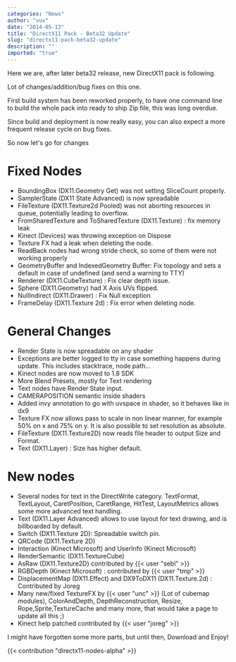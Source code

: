 ```yaml
---
categories: "News"
author: "vux"
date: "2014-05-13"
title: "DirectX11 Pack - Beta32 Update"
slug: "directx11-pack-beta32-update"
description: ""
imported: "true"
---
```



Here we are, after later beta32 release, new DirectX11 pack is following.

Lot of changes/addition/bug fixes on this one.

First build system has been reworked properly, to have one command line to build the whole pack into ready to ship Zip file, this was long overdue.

Since build and deployment is now really easy, you can also expect a more frequent release cycle on bug fixes.

So now let's go for changes

#  Fixed Nodes
* BoundingBox (DX11.Geometry Get) was not setting SliceCount properly.
* SamplerState (DX11 State Advanced) is now spreadable
* FileTexture (DX11.Texture2d Pooled) was not aborting resources in queue, potentially leading to overflow.
* FromSharedTexture and ToSharedTexture (DX11.Texture) : fix memory leak
* Kinect (Devices) was throwing exception on Dispose
* Texture FX had a leak when deleting the node.
* ReadBack nodes had wrong stride check, so some of them were not working properly
* GeometryBuffer and IndexedGeometry Buffer: Fix topology and sets a default in case of undefined (and send a warning to TTY)
* Renderer (DX11.CubeTexture) : Fix clear depth issue.
* Sphere (DX11.Geometry) had X Axis UVs flipped.
* NullIndirect (DX11.Drawer) : Fix Null exception
* FrameDelay (DX11.Texture 2d) : Fix error when deleting node.


#  General Changes
* Render State is now spreadable on any shader
* Exceptions are better logged to tty in case something happens during update. This includes stacktrace, node path...
* Kinect nodes are now moved to 1.8 SDK
* More Blend Presets, mostly for Text rendering
* Text nodes have Render State input.
* CAMERAPOSITION semantic inside shaders
* Added invy annotation to go with uvspace in shader, so it behaves like in dx9
* Texture FX now allows pass to scale in non linear manner, for example 50% on x and 75% on y. It is also possible to set resolution as absolute. 
* FileTexture (DX11.Texture2D) now reads file header to output Size and Format.
* Text (DX11.Layer) : Size has higher default.

#  New nodes
* Several nodes for text in the DirectWrite category. TextFormat, TextLayout, CaretPosition, CaretRange, HitTest, LayoutMetrics allows some more advanced text handling.
* Text (DX11.Layer Advanced) allows to use layout for text drawing, and is billboarded by default.
* Switch (DX11.Texture 2D): Spreadable switch pin.
* QRCode (DX11.Texture 2D)
* Interaction (Kinect Microsoft) and UserInfo (Kinect Microsoft)
* RenderSemantic (DX11.TextureCube)
* AsRaw (DX11.Texture2D) contributed by {{< user "sebl" >}}
* RGBDepth (Kinect Microsoft) : contributed by {{< user "tmp" >}}
* DisplacementMap (DX11.Effect) and DX9ToDX11 (DX11.Texture.2d) : Contributed by Joreg
* Many new/fixed TextureFX by {{< user "unc" >}} (Lot of cubemap modules), ColorAndDepth, DepthReconstruction, Resize, Rope,Sprite,TextureCache and many more, that would take a page to update all this ;)
* Kinect help patched contributed by {{< user "joreg" >}}

I might have forgotten some more parts, but until then, Download and Enjoy!

{{< contribution "directx11-nodes-alpha" >}}